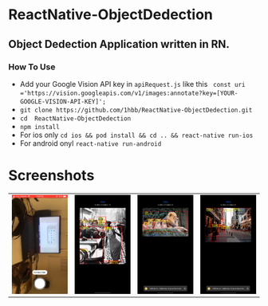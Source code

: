 # ReactNative-ObjectDedection

## Object Dedection Application written in RN.

### How To Use
- Add your Google Vision API key in `apiRequest.js` like this ` const uri ='https://vision.googleapis.com/v1/images:annotate?key=[YOUR-GOOGLE-VISION-API-KEY]';`
- `git clone https://github.com/1hbb/ReactNative-ObjectDedection.git`
- `cd  ReactNative-ObjectDedection`
- `npm install`
- For ios only `cd ios && pod install && cd .. && react-native run-ios`
- For android onyl `react-native run-android`


# Screenshots
<table>
  <tr>
    <td><img src="./screenShots/IMG_1263.PNG" width="300"></td>
    <td><img src="./screenShots/IMG_1265.PNG" width="300"></td>
    <td><img src="./screenShots/IMG_1266.PNG" width="300"></td>
    <td><img src="./screenShots/IMG_1267.PNG" width="300"></td>
  <tr>
</table>
